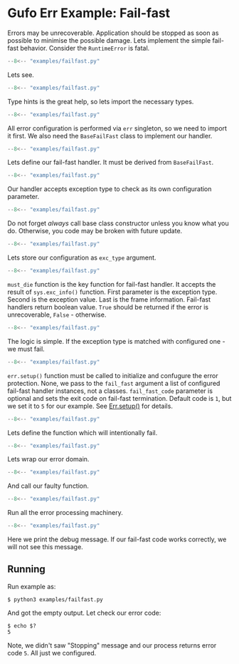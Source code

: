 # Gufo Err Example: Fail-fast

Errors may be unrecoverable. Application should be stopped
as soon as possible to minimise the possible damage.
Lets implement the simple fail-fast behavior. Consider
the `RuntimeError` is fatal.

```  py title="failfast.py" linenums="1"
--8<-- "examples/failfast.py"
```

Lets see.

```  py title="failfast.py" linenums="1" hl_lines="1 2"
--8<-- "examples/failfast.py"
```

Type hints is the great help, so lets import the necessary
types.


```  py title="failfast.py" linenums="1" hl_lines="3"
--8<-- "examples/failfast.py"
```

All error configuration is performed via `err` singleton,
so we need to import it first. We also need the `BaseFailFast`
class to implement our handler.

```  py title="failfast.py" linenums="1" hl_lines="6"
--8<-- "examples/failfast.py"
```

Lets define our fail-fast handler. It must be derived
from `BaseFailFast`.

```  py title="failfast.py" linenums="1" hl_lines="7"
--8<-- "examples/failfast.py"
```
Our handler accepts exception type to check as its own
configuration parameter.

```  py title="failfast.py" linenums="1" hl_lines="8"
--8<-- "examples/failfast.py"
```

Do not forget *always* call base class constructor
unless you know what you do. Otherwise, you code
may be broken with future update.

```  py title="failfast.py" linenums="1" hl_lines="9"
--8<-- "examples/failfast.py"
```

Lets store our configuration as `exc_type` argument.

```  py title="failfast.py" linenums="1" hl_lines="11 12 13"
--8<-- "examples/failfast.py"
```

`must_die` function is the key function for fail-fast
handler. It accepts the result of `sys.exc_info()`
function. First parameter is the exception type.
Second is the exception value. Last is the frame
information. Fail-fast handlers return boolean value.
`True` should be returned if the error is unrecoverable,
`False` - otherwise.

```  py title="failfast.py" linenums="1" hl_lines="14"
--8<-- "examples/failfast.py"
```

The logic is simple. If the exception type is matched
with configured one - we must fail.

```  py title="failfast.py" linenums="1" hl_lines="17"
--8<-- "examples/failfast.py"
```

`err.setup()` function must be called to initialize and confugure
the error protection. None, we pass to the `fail_fast` argument
a list of configured fail-fast handler instances, not a classes.
`fail_fast_code` parameter is optional and sets the exit code
on fail-fast termination. Default code is `1`, but we set it
to `5` for our example.
See [Err.setup()](../reference.md#gufo.err.err.Err.setup) for
details.

```  py title="failfast.py" linenums="1" hl_lines="20 21"
--8<-- "examples/failfast.py"
```

Lets define the function which will intentionally fail.

```  py title="failfast.py" linenums="1" hl_lines="24 26"
--8<-- "examples/failfast.py"
```

Lets wrap our error domain.

```  py title="failfast.py" linenums="1" hl_lines="25"
--8<-- "examples/failfast.py"
```

And call our faulty function.

```  py title="failfast.py" linenums="1" hl_lines="27"
--8<-- "examples/failfast.py"
```

Run all the error processing machinery.

```  py title="failfast.py" linenums="1" hl_lines="27"
--8<-- "examples/failfast.py"
```
Here we print the debug message. If our fail-fast code
works correctly, we will not see this message.

## Running

Run example as:

```
$ python3 examples/failfast.py
```

And got the empty output. Let check our error code:

```
$ echo $?
5
```

Note, we didn't saw "Stopping" message and our process returns error code `5`.
All just we configured.
